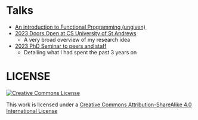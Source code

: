 # Talks

* [An introduction to Functional Programming (ungiven)](/an-introduction-to-fp)
* [2023 Doors Open at CS University of St Andrews](/2023-doors-open-cs)
  - A very broad overview of my research idea
* [2023 PhD Seminar to peers and staff](/2023-11-10-phd-seminar)
  - Detailing what I had spent the past 3 years on

# LICENSE
[![Creative Commons License](https://i.creativecommons.org/l/by-sa/4.0/88x31.png)](http://creativecommons.org/licenses/by-sa/4.0/)

This work is licensed under a
[Creative Commons Attribution-ShareAlike 4.0 International License](http://creativecommons.org/licenses/by-sa/4.0/)



